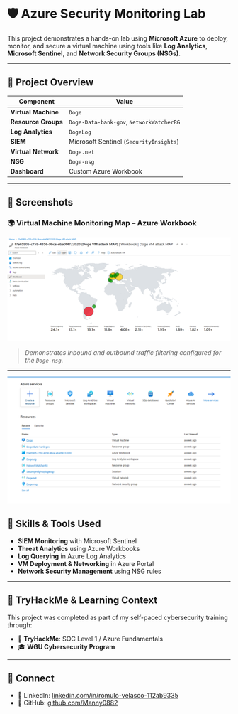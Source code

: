 # 🛡️ Azure Security Monitoring Lab

This project demonstrates a hands-on lab using **Microsoft Azure** to deploy, monitor, and secure a virtual machine using tools like **Log Analytics**, **Microsoft Sentinel**, and **Network Security Groups (NSGs)**.

---

## 📌 Project Overview

| Component              | Value                                      |
|------------------------|--------------------------------------------|
| **Virtual Machine**    | `Doge`                                     |
| **Resource Groups**    | `Doge-Data-bank-gov`, `NetworkWatcherRG`   |
| **Log Analytics**      | `DogeLog`                                  |
| **SIEM**               | Microsoft Sentinel (`SecurityInsights`)    |
| **Virtual Network**    | `Doge.net`                                 |
| **NSG**                | `Doge-nsg`                                 |
| **Dashboard**          | Custom Azure Workbook                      |

---

## 📸 Screenshots

### 🌍 Virtual Machine Monitoring Map – Azure Workbook

![Attack Map](attack-map.png)

> *Demonstrates inbound and outbound traffic filtering configured for the `Doge-nsg`.*

---
![Azure Resources](azure-resources.png)

## 🧠 Skills & Tools Used

- **SIEM Monitoring** with Microsoft Sentinel  
- **Threat Analytics** using Azure Workbooks  
- **Log Querying** in Azure Log Analytics  
- **VM Deployment & Networking** in Azure Portal  
- **Network Security Management** using NSG rules  

---

## 💬 TryHackMe & Learning Context

This project was completed as part of my self-paced cybersecurity training through:
- 🧠 **TryHackMe**: SOC Level 1 / Azure Fundamentals  
- 🎓 **WGU Cybersecurity Program**

---

## 🔗 Connect

- 💼 LinkedIn: [linkedin.com/in/romulo-velasco-112ab9335](https://www.linkedin.com/in/romulo-velasco-112ab9335/)
- 🧠 GitHub: [github.com/Manny0882](https://github.com/Manny0882)
